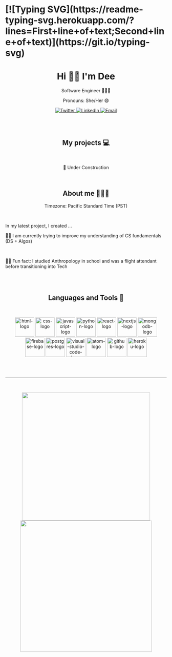 <p>
  <h1>[![Typing SVG](https://readme-typing-svg.herokuapp.com/?lines=First+line+of+text;Second+line+of+text)](https://git.io/typing-svg)</h1>
  <h1 align="center">Hi 👋🏾 I'm Dee</h1>
  <p align="center">Software Engineer 👩🏾‍💻</p>
  <p align="center">Pronouns: She/Her 😄</p>
</p>
<p align="center">
  <a href="https://twitter.com/Dee_Downsss">
    <img src="https://img.shields.io/badge/Twitter-1DA1F2?style=for-the-badge&logo=twitter&logoColor=white" alt="Twitter"/>
  </a>
  <a href="https://linkedin.com/in/dewandra-downs">
    <img src="https://img.shields.io/badge/LinkedIn-blue?style=for-the-badge&logo=linkedin&labelColor=blue" alt="LinkedIn"/>
  </a>
  <a href="mailto:dee_downs@outlook.com">
    <img src="https://img.shields.io/badge/Email-0e99ee?style=for-the-badge&labelColor=blue" alt="Email"/>
  </a>
</p>
<br />
<br />
<h2 align="center">My projects 💻</h2>
<br />
<p align="center">
  🚧 Under Construction
<!--   <a href="https://github.com/the-collab-lab/tcl-17-smart-shopping-list">
    <img align="" src="https://media-exp1.licdn.com/dms/image/C562DAQE-HrgvPMGw5A/profile-treasury-image-shrink_800_800/0/1614817120115?e=1647198000&v=beta&t=95v5K1RuP043O1sx5MjYs9cVGSVrR2rYEJqhNnQUibs" />
  </a> -->
</p>

<br />

<h2 align="center">About me 💁🏾‍♀️</h2>
<p align="center">
Timezone: Pacific Standard Time (PST)
</p>
<br />
<p>In my latest project, I created ...</p>
<p>💪🏾 I am currently trying to improve my understanding of CS fundamentals (DS + Algos)<p/>
<br />
<p>💃🏾 Fun fact: I studied Anthropology in school and was a flight attendant before transitioning into Tech <p/>
<br />
<br />
<h2 align="center"> Languages and Tools 🥞</h2>
<br />
<p align="center">
  <img src="https://cdn.jsdelivr.net/gh/devicons/devicon/icons/html5/html5-original-wordmark.svg" alt="html-logo" width="60" height="60"/>
  <img src="https://cdn.jsdelivr.net/gh/devicons/devicon/icons/css3/css3-original-wordmark.svg" alt="css-logo" width="60" height="60"/> 
  <img src="https://cdn.jsdelivr.net/gh/devicons/devicon/icons/javascript/javascript-original.svg" alt="javascript-logo" width="60" height="60"/>
  <img src="https://cdn.jsdelivr.net/gh/devicons/devicon/icons/python/python-original-wordmark.svg" alt="python-logo" width="60" height="60"/>
  <img src="https://cdn.jsdelivr.net/gh/devicons/devicon/icons/react/react-original-wordmark.svg" alt="react-logo" width="60" height="60"/>  
  <img src="https://cdn.jsdelivr.net/gh/devicons/devicon/icons/nextjs/nextjs-original-wordmark.svg" alt="nextjs-logo" width="60" height="60"/>
  <img src="https://cdn.jsdelivr.net/gh/devicons/devicon/icons/mongodb/mongodb-original-wordmark.svg" alt="mongodb-logo" width="60" height="60"/>
  <img src="https://cdn.jsdelivr.net/gh/devicons/devicon/icons/firebase/firebase-plain-wordmark.svg" alt="firebase-logo" width="60" height="60" />
  <img src="https://cdn.jsdelivr.net/gh/devicons/devicon/icons/postgresql/postgresql-original-wordmark.svg" alt="postgres-logo" width="60" height="60" />
  <img src="https://cdn.jsdelivr.net/gh/devicons/devicon/icons/visualstudio/visualstudio-plain-wordmark.svg" alt="visual-studio-code-logo" width="60" height="60"/>
  <img src="https://cdn.jsdelivr.net/gh/devicons/devicon/icons/atom/atom-original-wordmark.svg" alt="atom-logo" width="60" height="60"/>
  <img src="https://cdn.jsdelivr.net/gh/devicons/devicon/icons/github/github-original-wordmark.svg" alt="github-logo" width="60" height="60" />
  <img src="https://cdn.jsdelivr.net/gh/devicons/devicon/icons/heroku/heroku-plain-wordmark.svg" alt="heroku-logo" width="60" height="60" />
</p>
<br />
<br />

---

<br />
<p align="center">
  <img src="https://github-readme-stats.vercel.app/api/top-langs/?username=DeeDowns&layout=compact&theme=synthwave" width="400" />
  <img src="https://github-readme-stats.vercel.app/api?username=DeeDowns&theme=synthwave&show_icons=true" width="410"/>
</p>

